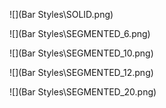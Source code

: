 ![](Bar Styles\SOLID.png)

![](Bar Styles\SEGMENTED_6.png)

![](Bar Styles\SEGMENTED_10.png)

![](Bar Styles\SEGMENTED_12.png)

![](Bar Styles\SEGMENTED_20.png)
